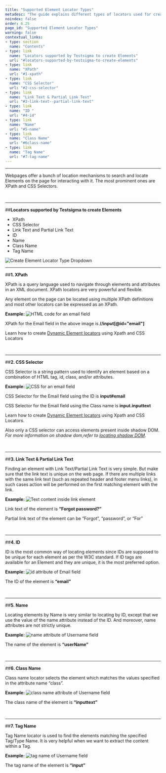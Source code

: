 ```yaml
---
title: "Supported Element Locator Types"
metadesc: "The guide explains different types of locators used for creating Elements in Testsigma."
noindex: false
order: 6.25
page_id: "Supported Element Locator Types"
warning: false
contextual_links:
- type: section
  name: "Contents"
- type: link
  name: "Locators supported by Testsigma to create Elements"
  url: "#locators-supported-by-testsigma-to-create-elements"
- type: link
  name: "XPath"
  url: "#1-xpath"
- type: link
  name: "CSS Selector"
  url: "#2-css-selector"
- type: link
  name: "Link Text & Partial Link Text"
  url: "#3-link-text--partial-link-text"
- type: link
  name: "ID "
  url: "#4-id"
- type: link
  name: "Name"
  url: "#5-name"
- type: link
  name: "Class Name"
  url: "#6class-name"
- type: link
  name: "Tag Name"
  url: "#7-tag-name"
---
```


---

Webpages offer a bunch of location mechanisms to search and locate Elements on the page for interacting with it. The most prominent ones are XPath and CSS Selectors.

<br>

---
##**Locators supported by Testsigma to create Elements**
* XPath<br>
* CSS Selector<br>
* Link Text and Partial Link Text<br>
* ID<br>
* Name<br>
* Class Name<br>
* Tag Name<br>

![Create Element Locator Type Dropdown](https://docs.testsigma.com/images/supported-locator-types/create-element-locator-dropdown.png)

---
##**1. XPath**

XPath is a query language used to navigate through elements and attributes in an XML document. XPath locators are very powerful and flexible.

Any element on the page can be located using multiple XPath definitions and most other locators can be expressed as an XPath.

**Example:**
![HTML code for an email field](https://docs.testsigma.com/images/supported-locator-types/email-field-html-code.png)

XPath for the Email field in the above image is **//input[@id="email"]**

Learn how to create [Dynamic Element locators](https://testsigma.com/docs/elements/dynamic-elements/with-parameter-test-data/) using Xpath and CSS Locators

<br>


---
##**2. CSS Selector**

CSS Selector is a string pattern used to identify an element based on a combination of HTML tag, id, class, and/or attributes.

**Example:**
![CSS  for an email field](https://docs.testsigma.com/images/supported-locator-types/css-field-html-code.png)

CSS Selector for the Email field using the ID is **input#email**

CSS Selector for the Email field using the Class name is **input.inputtext**

Learn how to create [Dynamic Element locators](https://testsigma.com/docs/elements/dynamic-elements/with-parameter-test-data/) using Xpath and CSS Locators.

Also only a CSS selector can access elements present inside shadow DOM. *For more information on shadow dom,refer to
[locating shadow DOM](https://testsigma.com/docs/elements/web-apps/shadow-dom/)*.

<br>


---
##**3. Link Text & Partial Link Text**

Finding an element with Link Text/Partial Link Text is very simple. But make sure that the link text is unique on the web page. If there are multiple links with the same link text (such as repeated header and footer menu links), in such cases action will be performed on the first matching element with the link.

**Example:**
![Text content inside link element](https://docs.testsigma.com/images/supported-locator-types/link-html-code-text-content.png)

Link text of the element is **“Forgot password?”**

Partial link text of the element can be “Forgot”, “password”, or “For”

<br>

---
##**4. ID**

ID is the most common way of locating elements since IDs are supposed to be unique for each element as per the W3C standard. If ID tags are available for an Element and they are unique, it is the most preferred option.

**Example:**
![id attribute of Email field](https://docs.testsigma.com/images/supported-locator-types/email-field-id-html-attribute.png)

The ID of the element is **“email”**

<br>


---
##**5. Name**

Locating elements by Name is very similar to locating by ID, except that we use the value of the name attribute instead of the ID. And moreover, name attributes are not strictly unique.

**Example:**
![name attribute of Username field](https://docs.testsigma.com/images/supported-locator-types/username-field-name-html-attribute.png)

The name of the element is **“userName”**

<br>


---
##**6. Class Name**

Class name locator selects the element which matches the values specified in the attribute name “class”.

**Example:**
![class name attribute of Username field](https://docs.testsigma.com/images/supported-locator-types/username-field-classname-html-attribute.png)

The class name of the element is **“inputtext”**

<br>


---
##**7. Tag Name**

Tag Name locator is used to find the elements matching the specified Tag/Type Name. It is very helpful when we want to extract the content within a Tag.

**Example:**
![tag name of Username field](https://docs.testsigma.com/images/supported-locator-types/username-field-html-tag-name.png)

The tag name of the element is **“input”**


